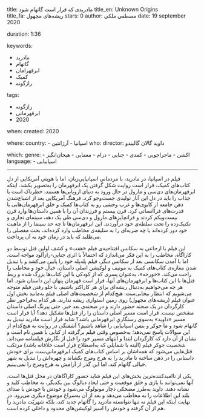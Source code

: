 
title: مادریدی که قرار است گاتهام شود 
title_en: Unknown Origins  
title_fa: ریشه‌های مجهول 
stars: 0
author: مصطفی ملکی
date: 19 september 2020

duration: 1:36

keywords:
  - مادرید
  - گاتهام
  - ابرقهرامان
  - کمیک
  - رازگونه

tags:
  - رازگونه
  - ابرقهرمانی
  - 2020  

when:
  created: 2020

where:
  country:
    - اسپانیا
    - آرژانتین
who:
  director: داوید گالان گالیندو
   
which:
  genre:
    - اکشن
    - ماجراجویی
    - کمدی
    - جنایی
    - درام
    - معمایی
    - هیجان‌انگیز
  language:
    - اسپانیایی
   
---

فیلم در اسپانیا، در مادرید، با مردمانی اسپانیایی‌زبان، اما با هویتی آمریکایی از دلِ کتاب‌های کمیک، قرار است روایت شکل گرفتن یک ابرقهرمان را به‌تصویر بکشد. اینکه ابرقهرمان‌های دی‌سی و مارول در حال ورود به دنیای اروپایی‌ها هستند، خطرناک است یا جذاب را باید در دل این آثار تولیدی جست‌و‌جو کرد. فرهنگ آمریکایی بعد از اشباع‌شدن ذهن جامعه از کابو‌ی‌ها و غرب وحشی رو به کتاب‌ها کمیک و خلق ابرقهرمان‌هایی با قدرت‌های فراانسانی کرد. قرن بیستم و فرزندان آن را با همین داستان‌ها وارد قرن بیست‌و‌یکم کردند و فرانچایزهای مارول و دی‌سی طی یک دهه، سینمای تجاری و تکنیک‌زده را تحت سلطه‌ی خود درآوردند. این ابرقهرمان‌ها تا چه حد سینما را از ماهیت خود دور کرده‌اند یا چه ضربه‌ای را به سلیقه‌ی مخاطب وارد کرده‌اند، بحث مفصلی را می‌طلبد که باید در زمان خود به آن پرداخت. 

این فیلم با ارجاعی به سکانس افتتاحیه‌ی فیلم «هفت» و کشف اولین قتل توسط دو کاراگاه، مخاطب را به این فکر می‌اندازد که احتمالاً با اثری جنایی-رازآلود مواجه است. اما با آمدن سکانسی بعد از سکانس دیگر، فیلم پله‌پله خود را پایین می‌کشد و با تبدیل شدن مغازه‌ی کتاب‌های کمیک به موتیف و لوکیشن اصلی داستان، خیال خود و مخاطب را راحت می‌کند. «خورخه»، به‌عنوان پسری که از کودکی با این کتاب‌ها بزرگ شده و ربط قتل‌ها با این کتاب‌ها و ابرقهرمان‌های آنها، قرار است قهرمان پنهان این داستان شود. اما هر چه می‌خواهیم به‌دنبال ریشه‌ای برای هر کاراکتر باشیم، با جلو رفتن فیلم متوجه می‌شویم که انتظار بیجایی‌ست. هیچ‌کدام از شخصیت‌های اصلی فیلم به‌مانند بخش اول عنوان فیلم (ریشه‌های مجهول) روی زمین استواری ریشه ندارند. هر کدام به‌فراخور نظر کارگردان در یک صحنه حضور دارند و در صحنه‌ی بعد خیر. حتی پیرنگ اصلی داستان مشخص نیست. قرار است مسیر اصلی داستان را راز قتل‌ها تشکیل دهد؟ آیا قرار است مسیر «داوید» به‌سوی رستگاریِ ابرقهرمانی باشد؟ شاید قرار است مادرید تبدیل به گاتهام شود و ما جوکر و بتمن اسپانیایی را شاهد باشیم؟ آشفتگی در روایت به هیچ‌کدام از این سوالات پاسخ نمی‌دهد؛ به‌خصوص وقتی فیلم برگرفته از کتابی با همین نام است و نشان از آن دارد که کارگردان ابتدا و انتهای مسیر خود را قبل از نگارش فیلمنامه می‌داند. شخصیت جوکر فیلم (البته با شمایلی که به‌اصطلاح قرار است خلاقانه باشد) مرتکب قتل‌هایی می‌شود که همه‌اشان بر اساس کتاب‌های کمیک ابرقهرماني‌ست. برای خودش داستانی را در ذهن ساخته تا مادرید را به هرج و‌مرج بکشاند و چهره‌اش را تبدیل به شهر خیالی گاتهام کند. اما  این گذر از آرامش به هرج‌و‌مرج را نمی‌بینیم.

یکی از ناامید‌کننده‌ترین بخش‌های این فیلم شاید حضور کاراگاهان در محل قتل‌ها است. آنها نمی‌توانند با بازی و خلق موقعیت و حتی ایجاد دیالوگ بین یکدیگر، به مخاطب کلید و نشانه دهند. داوید به‌طرز مضحکی دچار مونولوگ می‌شود و خودش با خودش با صدای بلند این اطلاعات را به مخاطب می‌دهد و بعد از آن به‌سراغ موضوع دیگری می‌رود. در نهایت اینکه این فیلم نه تنها نتوانسته مادرید را گاتهام جدید کند، بلکه شهریّت مادرید را هم از آن گرفته و خودش را اسیر لوکیشن‌های محدود و داخلی کرده است. 